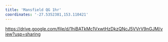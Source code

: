 ```yaml
---
title: 'Mansfield QG 1hr'
coordinates: '-27.5352381,153.110421'
---
```

https://drive.google.com/file/d/1hiBATkMc1VxwtHzDkzQNcJ5VVrV9nGJM/view?usp=sharing
